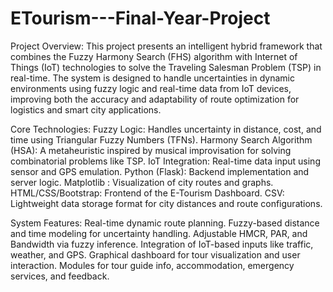 # ETourism---Final-Year-Project
Project Overview: 
This project presents an intelligent hybrid framework that combines the Fuzzy Harmony Search (FHS) algorithm with Internet of Things (IoT) technologies to solve the Traveling Salesman Problem (TSP) in real-time. The system is designed to handle uncertainties in dynamic environments using fuzzy logic and real-time data from IoT devices, improving both the accuracy and adaptability of route optimization for logistics and smart city applications.

Core Technologies:
Fuzzy Logic: Handles uncertainty in distance, cost, and time using Triangular Fuzzy Numbers (TFNs).
Harmony Search Algorithm (HSA): A metaheuristic inspired by musical improvisation for solving combinatorial problems like TSP.
IoT Integration: Real-time data input using sensor and GPS emulation.
Python (Flask): Backend implementation and server logic.
Matplotlib : Visualization of city routes and graphs.
HTML/CSS/Bootstrap: Frontend of the E-Tourism Dashboard.
CSV: Lightweight data storage format for city distances and route configurations.

System Features:
Real-time dynamic route planning.
Fuzzy-based distance and time modeling for uncertainty handling.
Adjustable HMCR, PAR, and Bandwidth via fuzzy inference.
Integration of IoT-based inputs like traffic, weather, and GPS.
Graphical dashboard for tour visualization and user interaction.
Modules for tour guide info, accommodation, emergency services, and feedback.

